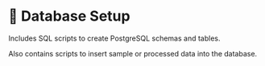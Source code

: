 # 📁 Database Setup

Includes SQL scripts to create PostgreSQL schemas and tables.

Also contains scripts to insert sample or processed data into the database.
